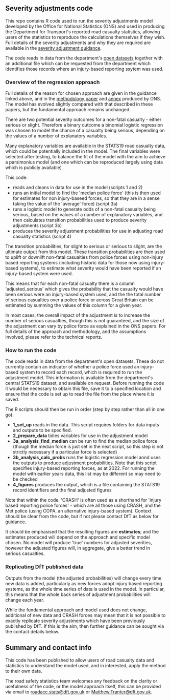 ## Severity adjustments code 

This repo contains R code used to run the severity adjustments model developed by the Office for National Statistics (ONS) and used in producing the Department for Transport's reported road casualty statistics, allowing users of the statistics to reproduce the calculations themselves if they wish.  Full details of the severity adjustments and why they are required are available in the [severity adjustment guidance](https://www.gov.uk/government/publications/guide-to-severity-adjustments-for-reported-road-casualty-statistics).

The code reads in data from the department's [open datasets](https://www.data.gov.uk/dataset/cb7ae6f0-4be6-4935-9277-47e5ce24a11f/road-safety-data) together with an additional file which can be requested from the department which identifies those records where an injury-based reporting ssytem was used. 

### Overview of the regression approach

Full details of the reason for chosen approach are given in the guidance linked above, and in the [methodology paper](https://assets.publishing.service.gov.uk/government/uploads/system/uploads/attachment_data/file/820588/severity-reporting-methodology-final-report.odt) and [annex](https://assets.publishing.service.gov.uk/government/uploads/system/uploads/attachment_data/file/922708/annex-update-severity-adjustments-methodology.pdf) produced by ONS.  The model has evolved slightly compared with that described in these papers, but the fundamental approach remains unchanged.

There are two potential severity outcomes for a non-fatal casualty - either serious or slight. Therefore a binary outcome a binomial logistic regression was chosen to model the chance of a casualty being serious, depending on the values of a number of explanatory variables.

Many explanatory variables are available in the STATS19 road casualty data, which could be potentially included in the model.  The final variables were selected after testing, to balance the fit of the model with the aim to achieve a parsimonius model (and one which can be reproduced largely using data which is publicly available)

This code: 

- reads and cleans in data for use in the model (scripts 1 and 2)
- runs an initial model to find the 'median police force' (this is then used for estimates for non injury-baseed forces, so that they are in a sense taking the value of the 'average' force)  (script 3a)
- runs a logistic model to generate odds of a non-fatal casualty being serious, based on the values of a number of explanatory variables, and then calculates transition probabilities used to produce severity adjustments (script 3b)  
- produces the severity adjustment probabilities for use in adjusting road casualty statistics (script 4)

The transition probabilities, for slight to serious or serious to slight, are the ultimate output from this model. These transition probabilities are then used to uplift or downlift non-fatal casualties from police forces using non-injury based reporting systems (including historic data for those now using injury-based systems), to estimate what severity would have been reported if an injury-based system were used.  

This means that for each non-fatal casualty there is a column 'adjusted_serious' which gives the probability that the casualty would have been serious were an injury-based system used, and the the total number of serious casualties over a police force or across Great Britain can be estimated by summing the values of this column for a given year.  

In most cases, the overall impact of the adjustment is to increase the number of serious casualties, though this is not guaranteed, and the size of the adjustment can vary by police force as explained in the ONS papers.  For full details of the approach and methodology, and the assumptions involved, please refer to the technical reports.

### How to run the code 

The code reads in data from the department's open datasets.  These do not currently contain an indicator of whether a police force used an injury-based system to record each record, which is required to run the adjustment model.  This information is available from the department's central STATS19 dataset, and available on request.  Before running the code it would be necessary to obtain this file, save it to a specified location and ensure that the code is set up to read the file from the place where it is saved.

The R scripts should then be run in order (step by step rather than all in one go): 

- **1_set_up** reads in the data.  This script requires folders for data inputs and outputs to be specified.
- **2_prepare_data** tidies variables for use in the adjustment model 
- **3a_analysis_find_median** can be run to find the median police force (though the median force is just set in the next script, so this step is not strictly necessary if a particular force is selected)
- **3b_analysis_calc_probs** runs the logistic regression model annd uses the outputs to produce adjustment probabilities. Note that this script specifies injury-based reporting forces, as at 2022.  For running the model with earlier years data, this list may be different so may need to be checked 
- **4_figures** produces the output, which is a file containing the STATS19 record identifiers and the final adjusted figures

Note that within the code. 'CRASH' is often used as a shorthand for 'injury based reporting police forces' - which are all those using CRASH, and the Met police (using COPA, an alternative injury-based system).  Context should be clear from the code, but if not please contact DfT as below for guidance.

It should be emphasised that the resulting figures are **estimates**; and the estimates produced will depend on the approach and specific model chosen.  No model will produce 'true' numbers for adjusted severities, however the adjusted figures will, in aggregate, give a better trend in serious casualties.


### Replicating DfT published data

Outputs from the model (the adjusted probabilities) will change every time new data is added, particularly as new forces adopt injury based reporting systems, as the whole time series of data is used in the model.  In particular, this means that the whole back series of adjustment probabilities will change each year.    

While the fundamental approach and model used does not change, additional of new data and CRASH forces may mean that it is not possible to exactly replicate severity adjustments which have been previously published by DfT.  If this is the aim, then further guidance can be sought via the contact details below. 


## Summary and contact info 

This code has been published to allow users of road casualty data and statistics to understand the model used, and in interested, apply the method to their own data.  

The road safety statistics team welcomes any feedback on the clarity or usefulness of the code,  or the model approach itself, this can be provided via email to roadacc.stats@dft.gov.uk or Matthew.Tranter@dft.gov.uk. 













